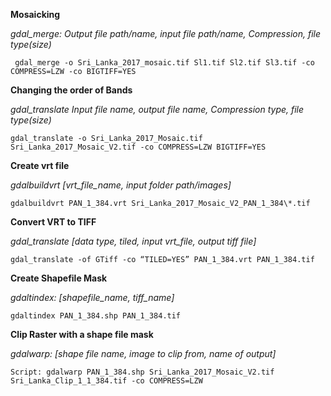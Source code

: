 ﻿**Mosaicking**
 
*gdal_merge: Output file path/name, input file path/name, Compression, file type(size)*
 
	 gdal_merge -o Sri_Lanka_2017_mosaic.tif Sl1.tif Sl2.tif Sl3.tif -co COMPRESS=LZW -co BIGTIFF=YES

**Changing the order of Bands**

*gdal_translate Input file name, output file name, Compression type, file type(size)*

	gdal_translate -o Sri_Lanka_2017_Mosaic.tif Sri_Lanka_2017_Mosaic_V2.tif -co COMPRESS=LZW BIGTIFF=YES

**Create vrt file**

*gdalbuildvrt [vrt_file_name, input folder path/images]*

	gdalbuildvrt PAN_1_384.vrt Sri_Lanka_2017_Mosaic_V2_PAN_1_384\*.tif

**Convert VRT to TIFF**

*gdal_translate [data type, tiled, input vrt_file, output tiff file]*

	gdal_translate -of GTiff -co “TILED=YES” PAN_1_384.vrt PAN_1_384.tif

**Create Shapefile Mask**

*gdaltindex: [shapefile_name, tiff_name]*

	gdaltindex PAN_1_384.shp PAN_1_384.tif

**Clip Raster with a shape file mask**

*gdalwarp: [shape file name, image to clip from, name of output]*

	Script: gdalwarp PAN_1_384.shp Sri_Lanka_2017_Mosaic_V2.tif Sri_Lanka_Clip_1_1_384.tif -co COMPRESS=LZW

